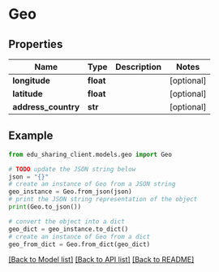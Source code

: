 # Geo


## Properties

Name | Type | Description | Notes
------------ | ------------- | ------------- | -------------
**longitude** | **float** |  | [optional] 
**latitude** | **float** |  | [optional] 
**address_country** | **str** |  | [optional] 

## Example

```python
from edu_sharing_client.models.geo import Geo

# TODO update the JSON string below
json = "{}"
# create an instance of Geo from a JSON string
geo_instance = Geo.from_json(json)
# print the JSON string representation of the object
print(Geo.to_json())

# convert the object into a dict
geo_dict = geo_instance.to_dict()
# create an instance of Geo from a dict
geo_from_dict = Geo.from_dict(geo_dict)
```
[[Back to Model list]](../README.md#documentation-for-models) [[Back to API list]](../README.md#documentation-for-api-endpoints) [[Back to README]](../README.md)


